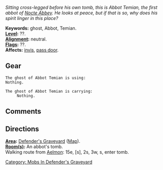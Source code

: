 *Sitting cross-legged before his own tomb, this is Abbot Temian, the
first abbot of [Nocte Abbey](:Category:Nocte_Abbey.md "wikilink"). He
looks at peace, but if that is so, why does his spirit linger in this
place?*

**Keywords:** ghost, Abbot, Temian.  
**[Level](Level.md "wikilink"):** ??.  
**[Alignment](Alignment.md "wikilink"):** neutral.  
**[Flags](:Category:_Mob_Types.md "wikilink"):** ??.  
**Affects:** [invis](Invis.md "wikilink"), [pass
door](Pass_Door.md "wikilink").  

## Gear

`The ghost of Abbot Temian is using:`  
`Nothing.`

`The ghost of Abbot Temian is carrying:`  
`     Nothing.`

## Comments

## Directions

**[Area](:Category:_Areas.md "wikilink"):** [Defender's
Graveyard](:Category:_Defender's_Graveyard.md "wikilink")
([Map](Defender's_Graveyard_Map.md "wikilink")).  
**[Room(s)](:Category:_Rooms.md "wikilink"):** An abbot's tomb.  
Walking route from [Aelmon](Aelmon.md "wikilink"): 15e, \[s\], 2s, 3w,
s, enter tomb.  

[Category: Mobs In Defender's
Graveyard](Category:_Mobs_In_Defender's_Graveyard "wikilink")
